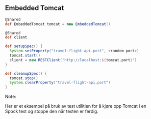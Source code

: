 ## Embedded Tomcat

```groovy
@Shared
def EmbeddedTomcat tomcat = new EmbeddedTomcat()

@Shared
def client

def setupSpec() {
  System.setProperty("travel-flight-api.port", <random port>)
  tomcat.start()
  client = new RESTClient("http://localhost:${tomcat.port}")
}

def cleanupSpec() {
  tomcat.stop()
  System.clearProperty("travel-flight-api.port")
}
```

Note:

Her er et eksempel på bruk av test utilitien for å kjøre opp Tomcat i en Spock test og stoppe den når testen er ferdig.
